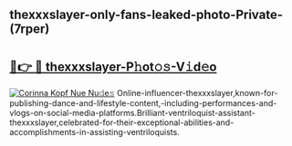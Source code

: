 ## thexxxslayer-only-fans​-leaked-photo​-Private-(7rper)


# <h2><a href="https://mediaupload.pro?title=thexxxslayer&ref=git">🔗👉 🔴 thexxxslayer-P𝚑ot𝚘𝚜-V𝚒d𝚎o</a></h2>

[![Corinna Kopf Nue Nu𝚍e𝚜](https://i.imgur.com/0qMVB7G.gif)](https://mediaupload.pro?title=thexxxslayer&ref=git)
Online-influencer-thexxxslayer,known-for-publishing-dance-and-lifestyle-content,-including-performances-and-vlogs-on-social-media-platforms.Brilliant-ventriloquist-assistant-thexxxslayer,celebrated-for-their-exceptional-abilities-and-accomplishments-in-assisting-ventriloquists.  